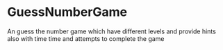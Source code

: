 # GuessNumberGame
An guess the number game which have different levels and provide hints also with time time and attempts to complete the game
